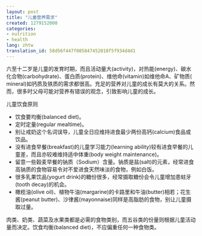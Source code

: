 ```yaml
---
layout: post
title: "儿童营养需求"
created: 1279152000
categories:
- nutrition
- health
lang: zhtw
translation_id: 58d56f447f085847452018f5f934d4d1
---
```

<!--break-->
<p>六至十二岁是儿童的发育时期，而且活动量大(activity)，对热能(energy)、碳水化合物(carbohydrate)、蛋白质(protein)、维他命(vitamin)如维他命A、矿物质( mineral)如钙质及铁质的需求都很高。充足的营养对儿童的成长有莫大的关系。然而，很多时父母可能对营养有错误的观念，引致影响儿童的成长。 </p>

<p>儿童饮食原则</p>
<ul>
<li>饮食要均衡(balanced diet)。 </li>
<li>定时定量(regular mealtime)。 </li>
<li>别让戒奶这个名词误导，儿童全日应维持进食最少两份高钙(calcium)食品或饮品。 </li>
<li>没有进食早餐(breakfast)的儿童学习能力(learning ability)较有进食早餐的儿童差，而且亦较难维持适中体重(body weight maintenance)。 </li>
<li>留意一些榖麦早餐的钠质（Sodium）含量。钠质是盐(salt)的元素，经常进食高钠质的食物容易令对不爱进食天然味淡的食物，例如白饭。 </li>
<li>很多乳果饮品(yogurt drink)的糖份很多，经常摄取糖份会令儿童增加患蛀牙(tooth decay)的机会。 </li>
<li>橄榄油(olive oil)、植物牛油(margarine)的卡路里和牛油(butter)相若；花生酱(peanut butter)、沙律酱(mayonnaise)同样是高脂肪的食物，别让儿童摄取过量。 </li>
</ul>

<p>肉类、奶类、蔬菜及水果类都是必需的食物类别，而五谷类的份量则根据儿童活动量而决定。饮食均衡(balanced diet)，不应偏重任何一种食物类。 </p>
